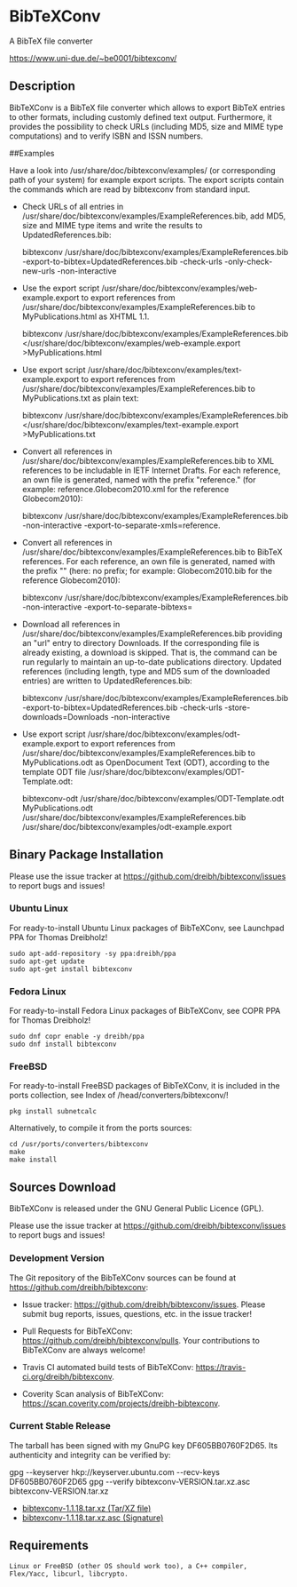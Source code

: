 # BibTeXConv

A BibTeX file converter

<https://www.uni-due.de/~be0001/bibtexconv/>

## Description

BibTeXConv is a BibTeX file converter which allows to export BibTeX entries to other formats, including customly defined text output. Furthermore, it provides the possibility to check URLs (including MD5, size and MIME type computations) and to verify ISBN and ISSN numbers.

##Examples

Have a look into /usr/share/doc/bibtexconv/examples/ (or corresponding path of your system) for example export scripts. The export scripts contain the commands which are read by bibtexconv from standard input.

- Check URLs of all entries in /usr/share/doc/bibtexconv/examples/ExampleReferences.bib, add MD5, size and MIME type items and write the results to UpdatedReferences.bib:

    bibtexconv /usr/share/doc/bibtexconv/examples/ExampleReferences.bib -export-to-bibtex=UpdatedReferences.bib -check-urls -only-check-new-urls -non-interactive

- Use the export script /usr/share/doc/bibtexconv/examples/web-example.export to export references from /usr/share/doc/bibtexconv/examples/ExampleReferences.bib to MyPublications.html as XHTML 1.1.

    bibtexconv /usr/share/doc/bibtexconv/examples/ExampleReferences.bib </usr/share/doc/bibtexconv/examples/web-example.export >MyPublications.html

- Use export script /usr/share/doc/bibtexconv/examples/text-example.export to export references from /usr/share/doc/bibtexconv/examples/ExampleReferences.bib to MyPublications.txt as plain text:

    bibtexconv /usr/share/doc/bibtexconv/examples/ExampleReferences.bib </usr/share/doc/bibtexconv/examples/text-example.export >MyPublications.txt

- Convert all references in /usr/share/doc/bibtexconv/examples/ExampleReferences.bib to XML references to be includable in IETF Internet Drafts. For each reference, an own file is generated, named with the prefix "reference." (for example: reference.Globecom2010.xml for the reference Globecom2010):

    bibtexconv /usr/share/doc/bibtexconv/examples/ExampleReferences.bib -non-interactive -export-to-separate-xmls=reference.

- Convert all references in /usr/share/doc/bibtexconv/examples/ExampleReferences.bib to BibTeX references. For each reference, an own file is generated, named with the prefix "" (here: no prefix; for example: Globecom2010.bib for the reference Globecom2010):

    bibtexconv /usr/share/doc/bibtexconv/examples/ExampleReferences.bib -non-interactive -export-to-separate-bibtexs=

- Download all references in /usr/share/doc/bibtexconv/examples/ExampleReferences.bib providing an "url" entry to directory Downloads. If the corresponding file is already existing, a download is skipped. That is, the command can be run regularly to maintain an up-to-date publications directory. Updated references (including length, type and MD5 sum of the downloaded entries) are written to UpdatedReferences.bib:

    bibtexconv /usr/share/doc/bibtexconv/examples/ExampleReferences.bib -export-to-bibtex=UpdatedReferences.bib -check-urls -store-downloads=Downloads -non-interactive

- Use export script /usr/share/doc/bibtexconv/examples/odt-example.export to export references from /usr/share/doc/bibtexconv/examples/ExampleReferences.bib to MyPublications.odt as OpenDocument Text (ODT), according to the template ODT file /usr/share/doc/bibtexconv/examples/ODT-Template.odt:

    bibtexconv-odt /usr/share/doc/bibtexconv/examples/ODT-Template.odt MyPublications.odt /usr/share/doc/bibtexconv/examples/ExampleReferences.bib /usr/share/doc/bibtexconv/examples/odt-example.export

## Binary Package Installation

Please use the issue tracker at https://github.com/dreibh/bibtexconv/issues to report bugs and issues!

### Ubuntu Linux

For ready-to-install Ubuntu Linux packages of BibTeXConv, see Launchpad PPA for Thomas Dreibholz!

```
sudo apt-add-repository -sy ppa:dreibh/ppa
sudo apt-get update
sudo apt-get install bibtexconv
```

### Fedora Linux

For ready-to-install Fedora Linux packages of BibTeXConv, see COPR PPA for Thomas Dreibholz!

```
sudo dnf copr enable -y dreibh/ppa
sudo dnf install bibtexconv
```

### FreeBSD

For ready-to-install FreeBSD packages of BibTeXConv, it is included in the ports collection, see Index of /head/converters/bibtexconv/!

    pkg install subnetcalc

Alternatively, to compile it from the ports sources:

```
cd /usr/ports/converters/bibtexconv
make
make install
```

## Sources Download

BibTeXConv is released under the GNU General Public Licence (GPL).

Please use the issue tracker at https://github.com/dreibh/bibtexconv/issues to report bugs and issues!

### Development Version

The Git repository of the BibTeXConv sources can be found at https://github.com/dreibh/bibtexconv:

- Issue tracker: https://github.com/dreibh/bibtexconv/issues.
  Please submit bug reports, issues, questions, etc. in the issue tracker!

- Pull Requests for BibTeXConv: https://github.com/dreibh/bibtexconv/pulls.
  Your contributions to BibTeXConv are always welcome!

- Travis CI automated build tests of BibTeXConv: https://travis-ci.org/dreibh/bibtexconv.

- Coverity Scan analysis of BibTeXConv: https://scan.coverity.com/projects/dreibh-bibtexconv.

### Current Stable Release

The tarball has been signed with my GnuPG key DF605BB0760F2D65. Its authenticity and integrity can be verified by:

gpg --keyserver hkp://keyserver.ubuntu.com --recv-keys DF605BB0760F2D65
gpg --verify bibtexconv-VERSION.tar.xz.asc bibtexconv-VERSION.tar.xz

- [bibtexconv-1.1.18.tar.xz (Tar/XZ file)](https://www.uni-due.de/~be0001/bibtexconv/download/bibtexconv-1.1.18.tar.xz)
- [bibtexconv-1.1.18.tar.xz.asc (Signature)](https://www.uni-due.de/~be0001/bibtexconv/download/bibtexconv-1.1.18.tar.xz.asc)

## Requirements

    Linux or FreeBSD (other OS should work too), a C++ compiler, Flex/Yacc, libcurl, libcrypto.

